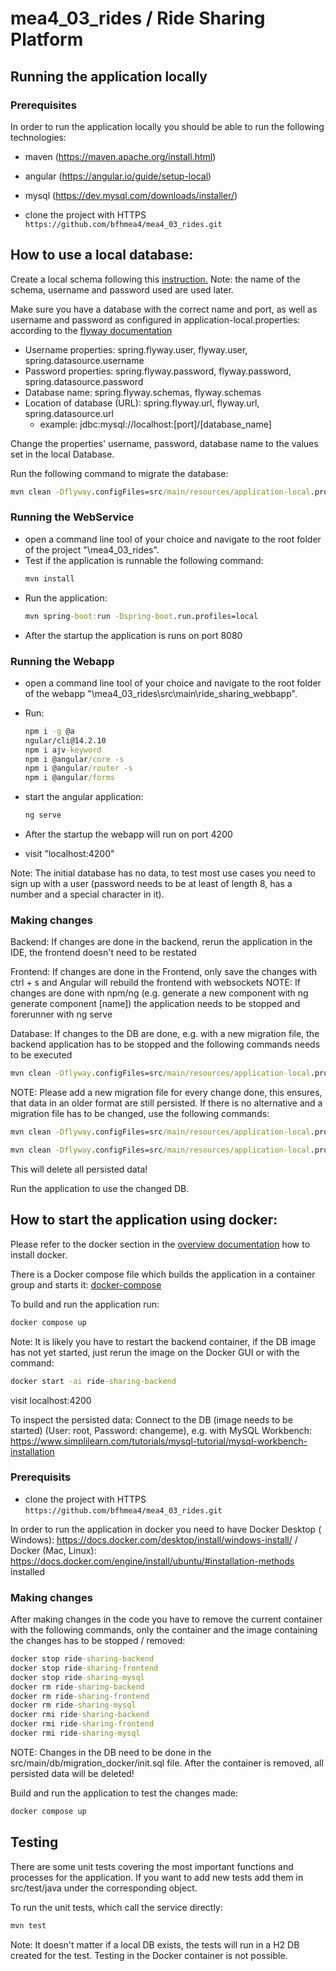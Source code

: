 # mea4_03_rides / Ride Sharing Platform

## Running the application locally

### Prerequisites

In order to run the application locally you should be able to run the
following technologies:

- maven (https://maven.apache.org/install.html)
- angular (https://angular.io/guide/setup-local)
- mysql (https://dev.mysql.com/downloads/installer/)

- clone the project with HTTPS  
  ```https://github.com/bfhmea4/mea4_03_rides.git```

## How to use a local database:

Create a local schema following
this [instruction.](https://www.theserverside.com/blog/Coffee-Talk-Java-News-Stories-and-Opinions/How-to-create-a-database-schema-with-the-MySQL-Workbench)
Note: the name of the schema, username and password used are used later.

Make sure you have a database with the correct name and port, as well as username and password as configured in
application-local.properties:
according to the [flyway documentation](https://flywaydb.org/documentation/configuration/parameters/)

- Username properties: spring.flyway.user, flyway.user, spring.datasource.username
- Password properties: spring.flyway.password, flyway.password, spring.datasource.password
- Database name: spring.flyway.schemas, flyway.schemas
- Location of database (URL): spring.flyway.url, flyway.url, spring.datasource.url
    - example: jdbc:mysql://localhost:[port]/[database_name]

Change the properties' username, password, database name to the values set in the local Database.

Run the following command to migrate the database:

```cmd
mvn clean -Dflyway.configFiles=src/main/resources/application-local.properties flyway:migrate
```


### Running the WebService

- open a command line tool of your choice and navigate to the root folder
  of the project "\mea4_03_rides".
- Test if the application is runnable the following command:
  ```cmd
  mvn install
  ```
- Run the application:
  ```cmd
  mvn spring-boot:run -Dspring-boot.run.profiles=local
  ```
- After the startup the application is runs on port 8080

### Running the Webapp

- open a command line tool of your choice and navigate to the root folder
  of the webapp "\mea4_03_rides\src\main\ride_sharing_webbapp".

- Run:
  ```cmd
  npm i -g @a
  ngular/cli@14.2.10
  npm i ajv-keyword
  npm i @angular/core -s
  npm i @angular/router -s
  npm i @angular/forms
  ```

- start the angular application:  
  ```cmd
  ng serve
  ```
- After the startup the webapp will run on port 4200
- visit "localhost:4200"

Note: The initial database has no data, to test most use cases you need to sign up with a user (password needs to be at
least of length 8, has a number and a special character in it).

### Making changes

Backend:
If changes are done in the backend, rerun the application in the IDE, the frontend doesn't need to be restated

Frontend:
If changes are done in the Frontend, only save the changes with ctrl + s and Angular will rebuild the frontend with
websockets
NOTE: If changes are done with npm/ng (e.g. generate a new component with ng generate component [name]) the application
needs to be stopped and forerunner with ng serve

Database:
If changes to the DB are done, e.g. with a new migration file, the backend application has to be stopped and the
following commands needs to be executed

```cmd
mvn clean -Dflyway.configFiles=src/main/resources/application-local.properties flyway:migrate
```

NOTE: Please add a new migration file for every change done, this ensures, that data in an older format are still
persisted. If there is no alternative and a
migration file has to be changed, use the following commands:

```cmd
mvn clean -Dflyway.configFiles=src/main/resources/application-local.properties flyway:clean
```

```cmd
mvn clean -Dflyway.configFiles=src/main/resources/application-local.properties flyway:migrate
```

This will delete all persisted data!

Run the application to use the changed DB.

## How to start the application using docker:

Please refer to the docker section in the [overview documentation](docs/architecture/overview.md) how to install docker.

There is a Docker compose file which builds the application in a container group and starts
it: [docker-compose](docker-compose.yml)

To build and run the application run:

```cmd
docker compose up
```

Note: It is likely you have to restart the backend container, if the DB image has not yet started, just rerun the image
on the Docker GUI or with the command:

```cmd
docker start -ai ride-sharing-backend
```

visit localhost:4200

To inspect the persisted data: Connect to the DB (image needs to be started) (User: root, Password: changeme), e.g.
with MySQL Workbench: https://www.simplilearn.com/tutorials/mysql-tutorial/mysql-workbench-installation

### Prerequisits

- clone the project with HTTPS  
  ```https://github.com/bfhmea4/mea4_03_rides.git```

In order to run the application in docker you need to have Docker Desktop (
Windows): https://docs.docker.com/desktop/install/windows-install/
/ Docker (Mac, Linux): https://docs.docker.com/engine/install/ubuntu/#installation-methods installed

### Making changes

After making changes in the code you have to remove the current container with the following commands, only the
container and the image
containing the changes has to be stopped / removed:

```cmd
docker stop ride-sharing-backend
docker stop ride-sharing-frontend
docker stop ride-sharing-mysql
docker rm ride-sharing-backend
docker rm ride-sharing-frontend
docker rm ride-sharing-mysql
docker rmi ride-sharing-backend
docker rmi ride-sharing-frontend
docker rmi ride-sharing-mysql
```

NOTE: Changes in the DB need to be done in the src/main/db/migration_docker/init.sql file.
After the container is removed, all persisted data will be deleted!

Build and run the application to test the changes made:

```cmd
docker compose up
```

## Testing

There are some unit tests covering the most important functions and processes for the application.
If you want to add new tests add them in src/test/java under the corresponding object.

To run the unit tests, which call the service directly:

```cmd
mvn test
```

Note: It doesn't matter if a local DB exists, the tests will run in a H2 DB created for the test. Testing in the
Docker container is not possible.




  



